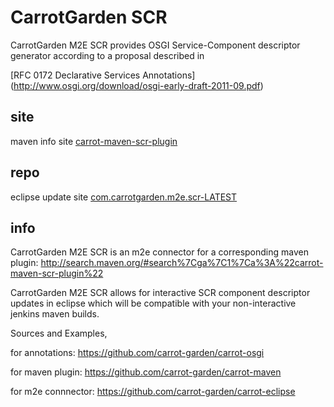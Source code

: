 # CarrotGarden SCR

CarrotGarden M2E SCR provides OSGI Service-Component descriptor generator
according to a proposal described in 

[RFC 0172 Declarative Services Annotations]
(http://www.osgi.org/download/osgi-early-draft-2011-09.pdf)


## site

maven info site
[carrot-maven-scr-plugin](http://carrot-garden.github.com/carrot-maven/site/carrot-maven-scr-plugin/)

## repo

eclipse update site 
[com.carrotgarden.m2e.scr-LATEST](http://carrot-garden.github.com/carrot-eclipse/repository/com.carrotgarden.m2e.scr-LATEST/)

## info


 CarrotGarden M2E SCR is an m2e connector for a corresponding maven plugin:
 http://search.maven.org/#search%7Cga%7C1%7Ca%3A%22carrot-maven-scr-plugin%22

 CarrotGarden M2E SCR allows for interactive SCR component descriptor updates
 in eclipse which will be compatible with your non-interactive jenkins maven builds.

 Sources and Examples,

 for annotations:
 https://github.com/carrot-garden/carrot-osgi
 
 for maven plugin:
 https://github.com/carrot-garden/carrot-maven

 for m2e connnector:
 https://github.com/carrot-garden/carrot-eclipse
